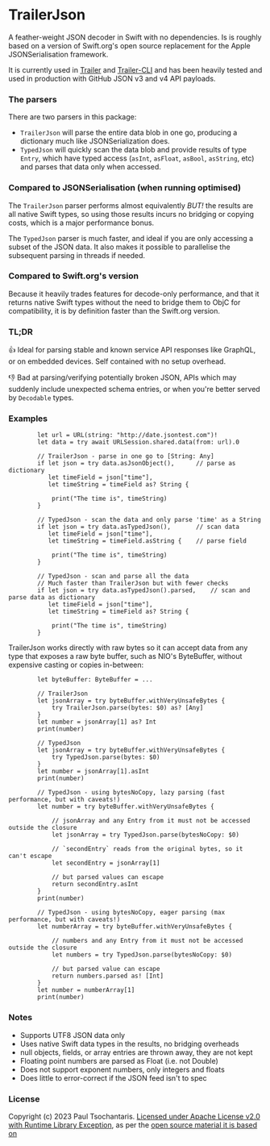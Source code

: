 # TrailerJson

A feather-weight JSON decoder in Swift with no dependencies. Is is roughly based on a version of Swift.org's open source replacement for the Apple JSONSerialisation framework.

It is currently used in [Trailer](https://github.com/ptsochantaris/trailer) and [Trailer-CLI](https://github.com/ptsochantaris/trailer-cli) and has been heavily tested and used in production with GitHub JSON v3 and v4 API payloads.

### The parsers
There are two parsers in this package:
- `TrailerJson` will parse the entire data blob in one go, producing a dictionary much like JSONSerialization does.
- `TypedJson` will quickly scan the data blob and provide results of type `Entry`, which have typed access (`asInt`, `asFloat`, `asBool`, `asString`, etc) and parses that data only when accessed.

### Compared to JSONSerialisation (when running optimised)
The `TrailerJson` parser performs almost equivalently _BUT!_ the results are all native Swift types, so using those results incurs no bridging or copying costs, which is a major performance bonus.

The `TypedJson` parser is much faster, and ideal if you are only accessing a subset of the JSON data. It also makes it possible to parallelise the subsequent parsing in threads if needed.

### Compared to Swift.org's version
Because it heavily trades features for decode-only performance, and that it returns native Swift types without the need to bridge them to ObjC for compatibility, it is by definition faster than the Swift.org version.

### TL;DR
👍 Ideal for parsing stable and known service API responses like GraphQL, or on embedded devices. Self contained with no setup overhead.

👎 Bad at parsing/verifying potentially broken JSON, APIs which may suddenly include unexpected schema entries, or when you're better served by `Decodable` types.

### Examples
```
        let url = URL(string: "http://date.jsontest.com")!
        let data = try await URLSession.shared.data(from: url).0
```

```
        // TrailerJson - parse in one go to [String: Any]
        if let json = try data.asJsonObject(),      // parse as dictionary
           let timeField = json["time"],
           let timeString = timeField as? String {
           
            print("The time is", timeString)
        }
```

```
        // TypedJson - scan the data and only parse 'time' as a String
        if let json = try data.asTypedJson(),       // scan data
           let timeField = json["time"],
           let timeString = timeField.asString {    // parse field
           
            print("The time is", timeString)
        }
```

```
        // TypedJson - scan and parse all the data
        // Much faster than TrailerJson but with fewer checks
        if let json = try data.asTypedJson().parsed,    // scan and parse data as dictionary
           let timeField = json["time"],
           let timeString = timeField as? String {
           
            print("The time is", timeString)
        }
```

TrailerJson works directly with raw bytes so it can accept data from any type that exposes a raw byte buffer, such as NIO's ByteBuffer, without expensive casting or copies in-between:

```
        let byteBuffer: ByteBuffer = ...
```

```
        // TrailerJson
        let jsonArray = try byteBuffer.withVeryUnsafeBytes { 
            try TrailerJson.parse(bytes: $0) as? [Any]
        }
        let number = jsonArray[1] as? Int
        print(number)
```

```        
        // TypedJson
        let jsonArray = try byteBuffer.withVeryUnsafeBytes { 
            try TypedJson.parse(bytes: $0)
        }
        let number = jsonArray[1].asInt
        print(number)
```

```        
        // TypedJson - using bytesNoCopy, lazy parsing (fast performance, but with caveats!)
        let number = try byteBuffer.withVeryUnsafeBytes { 

            // jsonArray and any Entry from it must not be accessed outside the closure 
            let jsonArray = try TypedJson.parse(bytesNoCopy: $0)

            // `secondEntry` reads from the original bytes, so it can't escape 
            let secondEntry = jsonArray[1]

            // but parsed values can escape
            return secondEntry.asInt
        }
        print(number)        
```

```
        // TypedJson - using bytesNoCopy, eager parsing (max performance, but with caveats!)
        let numberArray = try byteBuffer.withVeryUnsafeBytes { 

            // numbers and any Entry from it must not be accessed outside the closure 
            let numbers = try TypedJson.parse(bytesNoCopy: $0)

            // but parsed value can escape
            return numbers.parsed as! [Int]
        }
        let number = numberArray[1]
        print(number)        

```

### Notes
- Supports UTF8 JSON data only
- Uses native Swift data types in the results, no bridging overheads
- null objects, fields, or array entries are thrown away, they are not kept
- Floating point numbers are parsed as Float (i.e. not Double)
- Does not support exponent numbers, only integers and floats
- Does little to error-correct if the JSON feed isn't to spec

### License
Copyright (c) 2023 Paul Tsochantaris. [Licensed under Apache License v2.0 with Runtime Library Exception](https://www.apache.org/licenses/LICENSE-2.0.html), as per the [open source material it is based on](https://github.com/apple/swift-corelibs-foundation/blob/bafd3d0f800397a15a3d092979ee7e788082feee/Sources/Foundation/JSONSerialization.swift)
